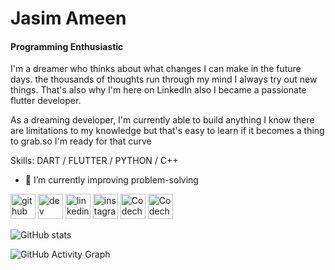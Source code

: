 # Jasim Ameen
#### Programming Enthusiastic

I'm a dreamer who thinks about what changes I can make in the future days. the thousands of thoughts run through my mind I always try out new things. That's also why I'm here on LinkedIn also I became a passionate flutter developer.

As a dreaming developer, I'm currently able to build anything I know there are limitations to my knowledge but that's easy to learn if it becomes a thing to grab.so I'm ready for that curve

Skills: DART / FLUTTER / PYTHON / C++

- 🔭 I’m currently improving problem-solving


[<img src='https://cdn.jsdelivr.net/npm/simple-icons@3.0.1/icons/github.svg' alt='github' height='40'>](https://github.com/jasimameen)    [<img src='https://cdn.jsdelivr.net/npm/simple-icons@3.0.1/icons/dev-dot-to.svg' alt='dev' height='40'>](https://dev.to/jasimameen)    [<img src='https://cdn.jsdelivr.net/npm/simple-icons@3.0.1/icons/linkedin.svg' alt='linkedin' height='40'>](https://www.linkedin.com/in/jasimameen/)    [<img src='https://cdn.jsdelivr.net/npm/simple-icons@3.0.1/icons/instagram.svg' alt='instagram' height='40'>](https://www.instagram.com/jasim_leskeboy/)    [<img src='https://cdn.jsdelivr.net/npm/simple-icons@3.0.1/icons/codechef.svg' alt='Codechef' height='40'>](https://www.codechef.com/users/leskeboy)    [<img src='https://cdn.jsdelivr.net/npm/simple-icons@3.0.1/icons/codeforces.svg' alt='Codechef' height='40'>](https://codeforces.com/profile/leskeboy) 


![GitHub stats](https://github-readme-stats.vercel.app/api?username=jasimameen&show_icons=true)  

![GitHub Activity Graph](https://activity-graph.herokuapp.com/graph?username=jasimameen)  


